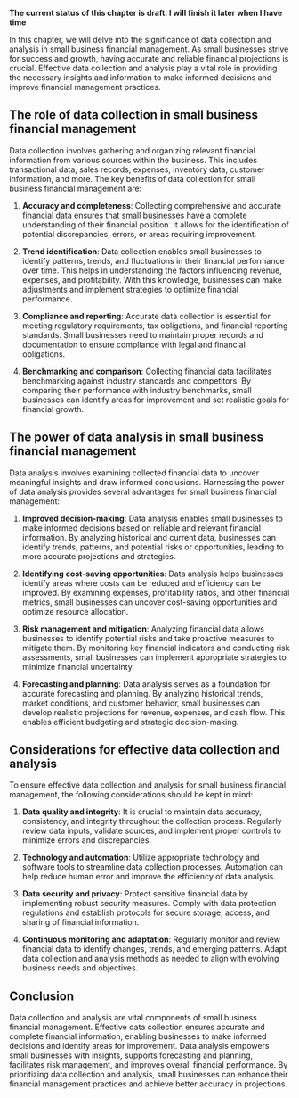 **The current status of this chapter is draft. I will finish it later when I have time**

In this chapter, we will delve into the significance of data collection and analysis in small business financial management. As small businesses strive for success and growth, having accurate and reliable financial projections is crucial. Effective data collection and analysis play a vital role in providing the necessary insights and information to make informed decisions and improve financial management practices.

The role of data collection in small business financial management
------------------------------------------------------------------

Data collection involves gathering and organizing relevant financial information from various sources within the business. This includes transactional data, sales records, expenses, inventory data, customer information, and more. The key benefits of data collection for small business financial management are:

1. **Accuracy and completeness**: Collecting comprehensive and accurate financial data ensures that small businesses have a complete understanding of their financial position. It allows for the identification of potential discrepancies, errors, or areas requiring improvement.

2. **Trend identification**: Data collection enables small businesses to identify patterns, trends, and fluctuations in their financial performance over time. This helps in understanding the factors influencing revenue, expenses, and profitability. With this knowledge, businesses can make adjustments and implement strategies to optimize financial performance.

3. **Compliance and reporting**: Accurate data collection is essential for meeting regulatory requirements, tax obligations, and financial reporting standards. Small businesses need to maintain proper records and documentation to ensure compliance with legal and financial obligations.

4. **Benchmarking and comparison**: Collecting financial data facilitates benchmarking against industry standards and competitors. By comparing their performance with industry benchmarks, small businesses can identify areas for improvement and set realistic goals for financial growth.

The power of data analysis in small business financial management
-----------------------------------------------------------------

Data analysis involves examining collected financial data to uncover meaningful insights and draw informed conclusions. Harnessing the power of data analysis provides several advantages for small business financial management:

1. **Improved decision-making**: Data analysis enables small businesses to make informed decisions based on reliable and relevant financial information. By analyzing historical and current data, businesses can identify trends, patterns, and potential risks or opportunities, leading to more accurate projections and strategies.

2. **Identifying cost-saving opportunities**: Data analysis helps businesses identify areas where costs can be reduced and efficiency can be improved. By examining expenses, profitability ratios, and other financial metrics, small businesses can uncover cost-saving opportunities and optimize resource allocation.

3. **Risk management and mitigation**: Analyzing financial data allows businesses to identify potential risks and take proactive measures to mitigate them. By monitoring key financial indicators and conducting risk assessments, small businesses can implement appropriate strategies to minimize financial uncertainty.

4. **Forecasting and planning**: Data analysis serves as a foundation for accurate forecasting and planning. By analyzing historical trends, market conditions, and customer behavior, small businesses can develop realistic projections for revenue, expenses, and cash flow. This enables efficient budgeting and strategic decision-making.

Considerations for effective data collection and analysis
---------------------------------------------------------

To ensure effective data collection and analysis for small business financial management, the following considerations should be kept in mind:

1. **Data quality and integrity**: It is crucial to maintain data accuracy, consistency, and integrity throughout the collection process. Regularly review data inputs, validate sources, and implement proper controls to minimize errors and discrepancies.

2. **Technology and automation**: Utilize appropriate technology and software tools to streamline data collection processes. Automation can help reduce human error and improve the efficiency of data analysis.

3. **Data security and privacy**: Protect sensitive financial data by implementing robust security measures. Comply with data protection regulations and establish protocols for secure storage, access, and sharing of financial information.

4. **Continuous monitoring and adaptation**: Regularly monitor and review financial data to identify changes, trends, and emerging patterns. Adapt data collection and analysis methods as needed to align with evolving business needs and objectives.

Conclusion
----------

Data collection and analysis are vital components of small business financial management. Effective data collection ensures accurate and complete financial information, enabling businesses to make informed decisions and identify areas for improvement. Data analysis empowers small businesses with insights, supports forecasting and planning, facilitates risk management, and improves overall financial performance. By prioritizing data collection and analysis, small businesses can enhance their financial management practices and achieve better accuracy in projections.
